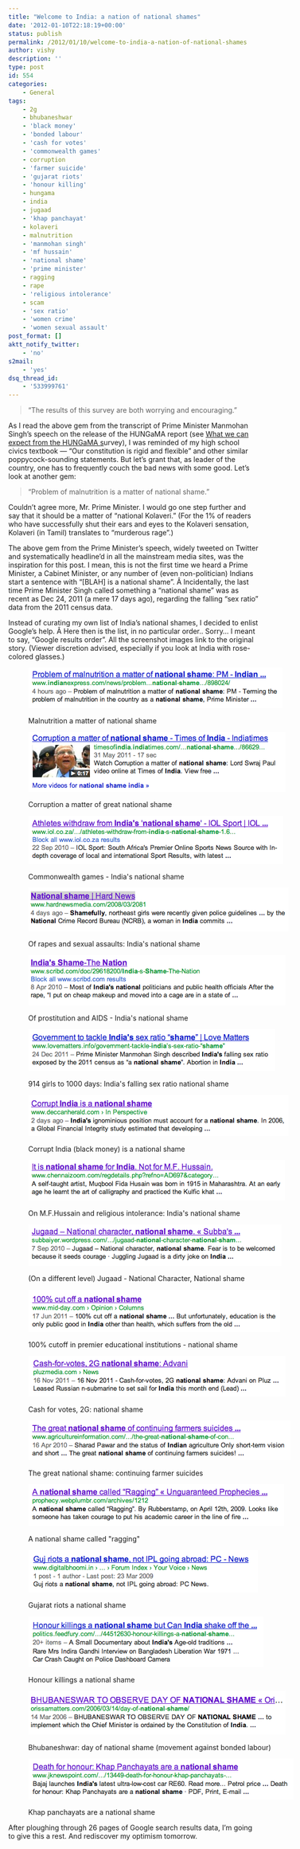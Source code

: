 ```yaml
---
title: "Welcome to India: a nation of national shames"
date: '2012-01-10T22:18:19+00:00'
status: publish
permalink: /2012/01/10/welcome-to-india-a-nation-of-national-shames
author: vishy
description: ''
type: post
id: 554
categories:
    - General
tags:
    - 2g
    - bhubaneshwar
    - 'black money'
    - 'bonded labour'
    - 'cash for votes'
    - 'commonwealth games'
    - corruption
    - 'farmer suicide'
    - 'gujarat riots'
    - 'honour killing'
    - hungama
    - india
    - jugaad
    - 'khap panchayat'
    - kolaveri
    - malnutrition
    - 'manmohan singh'
    - 'mf hussain'
    - 'national shame'
    - 'prime minister'
    - ragging
    - rape
    - 'religious intolerance'
    - scam
    - 'sex ratio'
    - 'women crime'
    - 'women sexual assault'
post_format: []
aktt_notify_twitter:
    - 'no'
s2mail:
    - 'yes'
dsq_thread_id:
    - '533999761'
---
```

> “The results of this survey are both worrying and encouraging.”

As I read the above gem from the transcript of Prime Minister Manmohan Singh’s speech on the release of the HUNGaMA report (see [What we can expect from the HUNGaMA s](http://www.techsangam.com/2012/01/10/what-we-can-expect-from-naandi-foundation-landmark-hungama-survey/)urvey), I was reminded of my high school civics textbook — “Our constitution is rigid and flexible” and other similar poppycock-sounding statements. But let’s grant that, as leader of the country, one has to frequently couch the bad news with some good. Let’s look at another gem:

> “Problem of malnutrition is a matter of national shame.”

Couldn’t agree more, Mr. Prime Minister. I would go one step further and say that it should be a matter of “national Kolaveri.” (For the 1% of readers who have successfully shut their ears and eyes to the Kolaveri sensation, Kolaveri (in Tamil) translates to “murderous rage”.)

The above gem from the Prime Minister’s speech, widely tweeted on Twitter and systematically headline’d in all the mainstream media sites, was the inspiration for this post. I mean, this is not the first time we heard a Prime Minister, a Cabinet Minister, or any number of (even non-politician) Indians start a sentence with “\[BLAH\] is a national shame”. Â Incidentally, the last time Prime Minister Singh called something a “national shame” was as recent as Dec 24, 2011 (a mere 17 days ago), regarding the falling “sex ratio” data from the 2011 census data.

Instead of curating my own list of India’s national shames, I decided to enlist Google’s help. Â Here then is the list, in no particular order.. Sorry… I meant to say, “Google results order”. All the screenshot images link to the original story. (Viewer discretion advised, especially if you look at India with rose-colored glasses.)

<figure aria-describedby="caption-attachment-555" class="wp-caption aligncenter" id="attachment_555" style="width: 511px">

[![](../../../../uploads/2012/01/nat_shame_malnutrition.png "nat_shame_malnutrition")](http://www.indianexpress.com/news/problem-of-malnutrition-a-matter-of-national-shame.../898024/)<figcaption class="wp-caption-text" id="caption-attachment-555">Malnutrition a matter of national shame</figcaption></figure>

<figure aria-describedby="caption-attachment-556" class="wp-caption aligncenter" id="attachment_556" style="width: 518px">

[![](../../../../uploads/2012/01/nat_shame_corruption.png "nat_shame_corruption")](http://timesofindia.indiatimes.com/videos/news/Corruption-a-matter-of-national-shame-Lord-Swraj-Paul/videoshow/8662927.cms)<figcaption class="wp-caption-text" id="caption-attachment-556">Corruption a matter of great national shame</figcaption></figure>

<figure aria-describedby="caption-attachment-557" class="wp-caption aligncenter" id="attachment_557" style="width: 512px">

[![](../../../../uploads/2012/01/nat_shame_common_games.png "nat_shame_common_games")](http://www.iol.co.za/sport/more-sport/athletes-withdraw-from-india-s-national-shame-1.680939)<figcaption class="wp-caption-text" id="caption-attachment-557">Commonwealth games - India's national shame</figcaption></figure>

<figure aria-describedby="caption-attachment-558" class="wp-caption aligncenter" id="attachment_558" style="width: 523px">

[![](../../../../uploads/2012/01/nat_shame_women_rape.png "nat_shame_women_rape")](http://www.hardnewsmedia.com/2008/03/2081)<figcaption class="wp-caption-text" id="caption-attachment-558">Of rapes and sexual assaults: India's national shame</figcaption></figure>

<figure aria-describedby="caption-attachment-559" class="wp-caption aligncenter" id="attachment_559" style="width: 517px">

[![](../../../../uploads/2012/01/nat_shame_prost_aids.png "nat_shame_prost_aids")](../../../../uploads/2012/01/nat_shame_prost_aids.png)<figcaption class="wp-caption-text" id="caption-attachment-559">Of prostitution and AIDS - India's national shame</figcaption></figure>

<figure aria-describedby="caption-attachment-560" class="wp-caption aligncenter" id="attachment_560" style="width: 496px">

[![](../../../../uploads/2012/01/nat_shame_falling_sex_ratio.png "nat_shame_falling_sex_ratio")](http://www.lovematters.info/government-tackle-india%E2%80%99s-sex-ratio-%E2%80%9Cshame%E2%80%9D)<figcaption class="wp-caption-text" id="caption-attachment-560">914 girls to 1000 days: India's falling sex ratio national shame</figcaption></figure>

<figure aria-describedby="caption-attachment-561" class="wp-caption aligncenter" id="attachment_561" style="width: 523px">

[![](../../../../uploads/2012/01/nat_shame_corruption2.png "nat_shame_corruption2")](http://www.deccanherald.com/content/177111/content/196937/a-treat-deccan-heralds-facebook.html)<figcaption class="wp-caption-text" id="caption-attachment-561">Corrupt India (black money) is a national shame</figcaption></figure>

<figure aria-describedby="caption-attachment-562" class="wp-caption aligncenter" id="attachment_562" style="width: 516px">

[![](../../../../uploads/2012/01/nat_shame_mf_hussain.png "nat_shame_mf_hussain")](http://www.chennaizoom.com/regdetails.php?refno=AD697&category=General)<figcaption class="wp-caption-text" id="caption-attachment-562">On M.F.Hussain and religious intolerance: India's national shame</figcaption></figure>

<figure aria-describedby="caption-attachment-563" class="wp-caption aligncenter" id="attachment_563" style="width: 509px">

[![](../../../../uploads/2012/01/nat_shame_jugaad_character.png "nat_shame_jugaad_character")](http://subbaiyer.wordpress.com/2010/09/07/jugaad-national-character-national-shame/)<figcaption class="wp-caption-text" id="caption-attachment-563">(On a different level) Jugaad - National Character, National shame</figcaption></figure>

<figure aria-describedby="caption-attachment-564" class="wp-caption aligncenter" id="attachment_564" style="width: 506px">

[![](../../../../uploads/2012/01/nat_shame_100_pc_cutoff.png "nat_shame_100_pc_cutoff")](http://www.mid-day.com/opinion/2011/jun/170611-Delhi-University-100-percent-cut-off.htm)<figcaption class="wp-caption-text" id="caption-attachment-564">100% cutoff in premier educational institutions - national shame</figcaption></figure>

<figure aria-describedby="caption-attachment-565" class="wp-caption aligncenter" id="attachment_565" style="width: 517px">

[![](../../../../uploads/2012/01/nat_shame_cash_for_votes_2G.png "nat_shame_cash_for_votes_2G")](http://pluzmedia.com/news/politics/22768/cash-for-votes,-2g-national-shame-advani)<figcaption class="wp-caption-text" id="caption-attachment-565">Cash for votes, 2G: national shame</figcaption></figure>

<figure aria-describedby="caption-attachment-566" class="wp-caption aligncenter" id="attachment_566" style="width: 527px">

[![](../../../../uploads/2012/01/nat_shame_farmer_suicides.png "nat_shame_farmer_suicides")](http://www.agricultureinformation.com/mag/2010/04/the-great-national-shame-of-continuing-farmers-suicides/)<figcaption class="wp-caption-text" id="caption-attachment-566">The great national shame: continuing farmer suicides</figcaption></figure>

<figure aria-describedby="caption-attachment-567" class="wp-caption aligncenter" id="attachment_567" style="width: 514px">

[![](../../../../uploads/2012/01/nat_shame_ragging.png "nat_shame_ragging")](http://prophecy.webplumbr.com/archives/1212)<figcaption class="wp-caption-text" id="caption-attachment-567">A national shame called "ragging"</figcaption></figure>

<figure aria-describedby="caption-attachment-568" class="wp-caption aligncenter" id="attachment_568" style="width: 462px">

[![](../../../../uploads/2012/01/nat_shame_guj_riots.png "nat_shame_guj_riots")](http://www.digitalbhoomi.in/forums/showthread.php?t=8587)<figcaption class="wp-caption-text" id="caption-attachment-568">Gujarat riots a national shame</figcaption></figure>

<figure aria-describedby="caption-attachment-569" class="wp-caption aligncenter" id="attachment_569" style="width: 473px">

[![](../../../../uploads/2012/01/nat_shame_honour_killings.png "nat_shame_honour_killings")](http://politics.feedfury.com/content/44512630-honour-killings-a-national-shame-but-can-india-shake-off-the-horror-of-honour-killing-video-documentary.html)<figcaption class="wp-caption-text" id="caption-attachment-569">Honour killings a national shame</figcaption></figure>

<figure aria-describedby="caption-attachment-570" class="wp-caption aligncenter" id="attachment_570" style="width: 517px">

[![](../../../../uploads/2012/01/nat_shame_bhubaneshwar_day_of.png "nat_shame_bhubaneshwar_day_of")](http://orissamatters.com/2006/03/14/day-of-national-shame/)<figcaption class="wp-caption-text" id="caption-attachment-570">Bhubaneshwar: day of national shame (movement against bonded labour)</figcaption></figure>

<figure aria-describedby="caption-attachment-571" class="wp-caption aligncenter" id="attachment_571" style="width: 533px">

[![](../../../../uploads/2012/01/nat_shame_khap_panchayats.png "nat_shame_khap_panchayats")](http://www.jknewspoint.com/index.php/forum/op-ed/13449-death-for-honour-khap-panchayats-are-a-national-shame-)<figcaption class="wp-caption-text" id="caption-attachment-571">Khap panchayats are a national shame</figcaption></figure>

After ploughing through 26 pages of Google search results data, I’m going to give this a rest. And rediscover my optimism tomorrow.